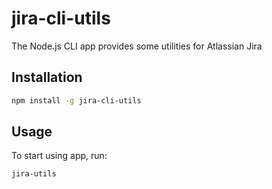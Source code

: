 # jira-cli-utils
The Node.js CLI app provides some utilities for Atlassian Jira

## Installation

```bash
npm install -g jira-cli-utils
```

## Usage

To start using app, run:

```bash
jira-utils
```
